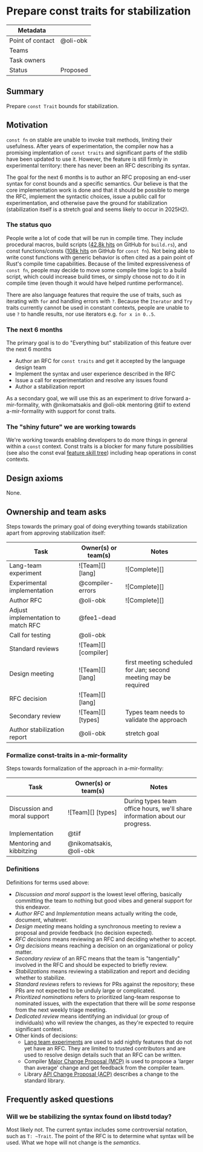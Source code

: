 # Prepare const traits for stabilization

| Metadata         |                          |
|------------------|--------------------------|
| Point of contact | @oli-obk                 |
| Teams            | <!-- TEAMS WITH ASKS --> |
| Task owners      | <!-- TASK OWNERS -->     |
| Status           | Proposed                 |

## Summary

Prepare `const Trait` bounds for stabilization.

## Motivation

`const fn` on stable are unable to invoke trait methods, limiting their usefulness. After years of experimentation, the compiler now has a promising implentation of `const traits` and significant parts of the stdlib have been updated to use it. However, the feature is still firmly in experimental territory: there has never been an RFC describing its syntax.

The goal for the next 6 months is to author an RFC proposing an end-user syntax for const bounds and a specific semantics. Our believe is that the core implementation work is done and that it should be possible to merge the RFC, implement the syntactic choices, issue a public call for experimentation, and otherwise pave the ground for stabilization (stabilization itself is a stretch goal and seems likely to occur in 2025H2).

### The status quo

People write a lot of code that will be run in compile time. They include procedural macros, build scripts ([42.8k hits][build scripts] on GitHub for `build.rs`), and const functions/consts ([108k hits][const fns] on GitHub for `const fn`). Not being able to write const functions with generic behavior is often cited as a pain point of Rust's compile time capabilities. Because of the limited expressiveness of `const fn`, people may decide to move some compile time logic to a build script, which could increase build times, or simply choose not to do it in compile time (even though it would have helped runtime performance).

There are also language features that require the use of traits, such as iterating with `for` and handling errors with `?`. Because the `Iterator` and `Try` traits currently cannot be used in constant contexts, people are unable to use `?` to handle results, nor use iterators e.g. `for x in 0..5`.

[build scripts]: https://github.com/search?q=path%3A**%2Fbuild.rs+NOT+is%3Afork&type=code
[const fns]: https://github.com/search?q=%22const+fn%22+language%3Arust+NOT+is%3Afork&type=code

### The next 6 months

The primary goal is to do "Everything but" stabilization of this feature over the next 6 months

* Author an RFC for `const traits` and get it accepted by the language design team
* Implement the syntax and user experience described in the RFC
* Issue a call for experimentation and resolve any issues found
* Author a stabilization report

As a secondary goal, we will use this as an experiment to drive forward a-mir-formality, with @nikomatsakis and @oli-obk mentoring @tiif to extend a-mir-formality with support for const traits. 

### The "shiny future" we are working towards

We're working towards enabling developers to do more things in general within a `const` context. Const traits is a blocker for many future possibilities (see also the const eval [feature skill tree]) including heap operations in const contexts. 

[feature skill tree]: https://rust-lang.github.io/const-eval/skill_tree.html

## Design axioms

None.

## Ownership and team asks

Steps towards the primary goal of doing everything towards stabilization apart from approving stabilization itself:

| Task                               | Owner(s) or team(s)  | Notes                                                           |
|------------------------------------|----------------------|-----------------------------------------------------------------|
| Lang-team experiment               | ![Team][] [lang]     | ![Complete][]                                                   |
| Experimental implementation        | @compiler-errors     | ![Complete][]                                                   |
| Author RFC                         | @oli-obk             | ![Complete][]                                                   |
| Adjust implementation to match RFC | @fee1-dead           |                                                                 |
| Call for testing                   | @oli-obk             |                                                                 |
| Standard reviews                   | ![Team][] [compiler] |                                                                 |
| Design meeting                     | ![Team][] [lang]     | first meeting scheduled for Jan; second meeting may be required |
| RFC decision                       | ![Team][] [lang]     |                                                                 |
| Secondary review                   | ![Team][] [types]    | Types team needs to validate the approach                       |
| Author stabilization report        | @oli-obk             | stretch goal                                                    |

### Formalize const-traits in a-mir-formality

Steps towards formalization of the approach in a-mir-formality:

| Task                         | Owner(s) or team(s)     | Notes                                                                       |
|------------------------------|-------------------------|-----------------------------------------------------------------------------|
| Discussion and moral support | ![Team][] [types]       | During types team office hours, we'll share information about our progress. |
| Implementation               | @tiif                   |                                                                             |
| Mentoring and kibbitzing     | @nikomatsakis, @oli-obk |                                                                             |

### Definitions

Definitions for terms used above:

* *Discussion and moral support* is the lowest level offering, basically committing the team to nothing but good vibes and general support for this endeavor.
* *Author RFC* and *Implementation* means actually writing the code, document, whatever.
* *Design meeting* means holding a synchronous meeting to review a proposal and provide feedback (no decision expected).
* *RFC decisions* means reviewing an RFC and deciding whether to accept.
* *Org decisions* means reaching a decision on an organizational or policy matter.
* *Secondary review* of an RFC means that the team is "tangentially" involved in the RFC and should be expected to briefly review.
* *Stabilizations* means reviewing a stabilization and report and deciding whether to stabilize.
* *Standard reviews* refers to reviews for PRs against the repository; these PRs are not expected to be unduly large or complicated.
* *Prioritized nominations* refers to prioritized lang-team response to nominated issues, with the expectation that there will be *some* response from the next weekly triage meeting.
* *Dedicated review* means identifying an individual (or group of individuals) who will review the changes, as they're expected to require significant context.
* Other kinds of decisions:
    * [Lang team experiments](https://lang-team.rust-lang.org/how_to/experiment.html) are used to add nightly features that do not yet have an RFC. They are limited to trusted contributors and are used to resolve design details such that an RFC can be written.
    * Compiler [Major Change Proposal (MCP)](https://forge.rust-lang.org/compiler/mcp.html) is used to propose a 'larger than average' change and get feedback from the compiler team.
    * Library [API Change Proposal (ACP)](https://std-dev-guide.rust-lang.org/development/feature-lifecycle.html) describes a change to the standard library.

## Frequently asked questions

### Will we be stabilizing the syntax found on libstd today?

Most likely not. The current syntax includes some controversial notation, such as `T: ~Trait`. The point of the RFC is to determine what syntax will be used. What we hope will not change is the *semantics*.

